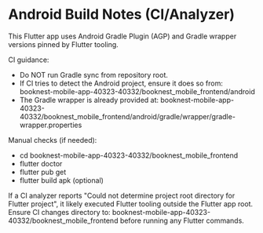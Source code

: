 # Android Build Notes (CI/Analyzer)

This Flutter app uses Android Gradle Plugin (AGP) and Gradle wrapper versions pinned by Flutter tooling.

CI guidance:
- Do NOT run Gradle sync from repository root.
- If CI tries to detect the Android project, ensure it does so from:
  booknest-mobile-app-40323-40332/booknest_mobile_frontend/android
- The Gradle wrapper is already provided at:
  booknest-mobile-app-40323-40332/booknest_mobile_frontend/android/gradle/wrapper/gradle-wrapper.properties

Manual checks (if needed):
- cd booknest-mobile-app-40323-40332/booknest_mobile_frontend
- flutter doctor
- flutter pub get
- flutter build apk  (optional)

If a CI analyzer reports "Could not determine project root directory for Flutter project", it likely executed Flutter tooling outside the Flutter app root. Ensure CI changes directory to:
booknest-mobile-app-40323-40332/booknest_mobile_frontend
before running any Flutter commands.
